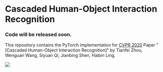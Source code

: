 # Cascaded Human-Object Interaction Recognition

### Code will be released soon.

This repository contains the PyTorch implementation for [CVPR 2020](http://cvpr2020.thecvf.com/) Paper "[Cascaded Human-Object Interaction Recognition]" by Tianfei Zhou, Wenguan Wang, Siyuan Qi, Jianbing Shen, Haibin Ling.

![](../master/framework.png)
